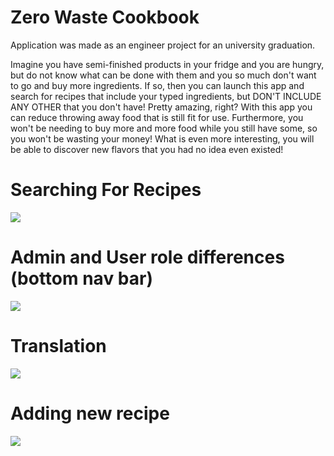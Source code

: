 # Zero Waste Cookbook

Application was made as an engineer project for an university graduation.

Imagine you have semi-finished products in your fridge and you are hungry, but do not know what can be done with them and you so much don't want to go and buy more ingredients.
If so, then you can launch this app and search for recipes that include your typed ingredients, but DON'T INCLUDE ANY OTHER that you don't have! Pretty amazing, right?
With this app you can reduce throwing away food that is still fit for use. Furthermore, you won't be needing to buy more and more food while you still have some, so you won't be wasting your money!
What is even more interesting, you will be able to discover new flavors that you had no idea even existed!

# Searching For Recipes
![](http://www.mediafire.com/convkey/0439/xgkqut4646jl5ckzg.jpg)

# Admin and User role differences (bottom nav bar)
![](http://www.mediafire.com/convkey/9b28/iq340afrwiu3kqezg.jpg)

# Translation
![](http://www.mediafire.com/convkey/a2dd/6nzbccuwdh1banezg.jpg)

# Adding new recipe
![](http://www.mediafire.com/convkey/70c4/tu45qkkbtjt5pzozg.jpg)
